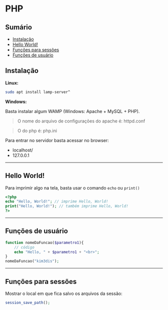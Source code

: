 # PHP

## Sumário
- [Instalação](#instalação)
- [Hello World!](#hello-world!)
- [Funções para sessões](#funções-para-sessões)
- [Funções de usuário](#funções-de-usuário)


## Instalação
__Linux:__
```bash
sudo apt install lamp-server^
```

__Windows:__

Basta instalar algum WAMP (Windows: Apache + MySQL + PHP).

>O nome do arquivo de configurações do apache é: httpd.conf

>O do php é: php.ini

Para entrar no servidor basta acessar no browser:
- localhost/
- 127.0.0.1
***

## Hello World!
Para imprimir algo na tela, basta usar o comando ```echo``` ou ```print()```

```php
<?php
echo "Hello, World!"; // imprime Hello, World!
print("Hello, World!"); // também imprime Hello, World!
?>
```





***

## Funções de usuário
```PHP
function nomeDaFuncao($parametro1){
	// código
	echo "Hello, " + $parametro1 + "<br>";
}
nomeDaFuncao("kim3dis");

```


***

## Funções para sessões
Mostrar o local em que fica salvo os arquivos da sessão:

```PHP
session_save_path();
```